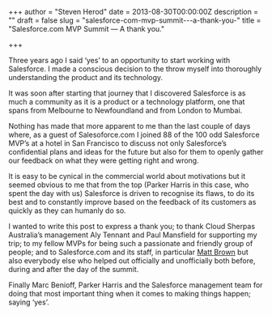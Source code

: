 +++
author = "Steven Herod"
date = 2013-08-30T00:00:00Z
description = ""
draft = false
slug = "salesforce-com-mvp-summit---a-thank-you-"
title = "Salesforce.com MVP Summit — A thank you."

+++


Three years ago I said ‘yes’ to an opportunity to start working with Salesforce. I made a conscious decision to the throw myself into thoroughly understanding the product and its technology.

It was soon after starting that journey that I discovered Salesforce is as much a community as it is a product or a technology platform, one that spans from Melbourne to Newfoundland and from London to Mumbai.

Nothing has made that more apparent to me than the last couple of days where, as a guest of Salesoforce.com I joined 88 of the 100 odd Salesforce MVP’s at a hotel in San Francisco to discuss not only Salesforce’s confidential plans and ideas for the future but also for them to openly gather our feedback on what they were getting right and wrong.

It is easy to be cynical in the commercial world about motivations but it seemed obvious to me that from the top (Parker Harris in this case, who spent the day with us) Salesforce is driven to recognise its flaws, to do its best and to constantly improve based on the feedback of its customers as quickly as they can humanly do so.

I wanted to write this post to express a thank you; to thank Cloud Sherpas Australia’s management Aly Tennant and Paul Mansfield for supporting my trip; to my fellow MVPs for being such a passionate and friendly group of people; and to Salesforce.com and its staff, in particular [Matt Brown](http://twitter.com/mattybme) but also everybody else who helped out officially and unofficially both before, during and after the day of the summit.

Finally Marc Benioff, Parker Harris and the Salesforce management team for doing that most important thing when it comes to making things happen; saying ‘yes’.

